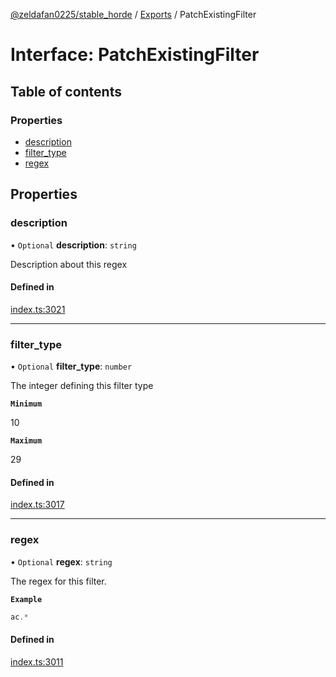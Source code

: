 [@zeldafan0225/stable_horde](../README.md) / [Exports](../modules.md) / PatchExistingFilter

# Interface: PatchExistingFilter

## Table of contents

### Properties

- [description](PatchExistingFilter.md#description)
- [filter\_type](PatchExistingFilter.md#filter_type)
- [regex](PatchExistingFilter.md#regex)

## Properties

### description

• `Optional` **description**: `string`

Description about this regex

#### Defined in

[index.ts:3021](https://github.com/ZeldaFan0225/stable_horde/blob/c25ea19/index.ts#L3021)

___

### filter\_type

• `Optional` **filter\_type**: `number`

The integer defining this filter type

**`Minimum`**

10

**`Maximum`**

29

#### Defined in

[index.ts:3017](https://github.com/ZeldaFan0225/stable_horde/blob/c25ea19/index.ts#L3017)

___

### regex

• `Optional` **regex**: `string`

The regex for this filter.

**`Example`**

```ts
ac.*
```

#### Defined in

[index.ts:3011](https://github.com/ZeldaFan0225/stable_horde/blob/c25ea19/index.ts#L3011)
